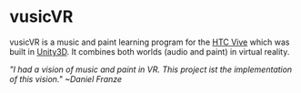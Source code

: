 # vusicVR
vusicVR is a music and paint learning program for the [HTC Vive](https://www.vive.com/de/) which was built in [Unity3D](https://unity3d.com/de). It combines both worlds (audio and paint) in virtual reality.


*"I had a vision of music and paint in VR. This project ist the implementation of this vision." ~Daniel Franze*